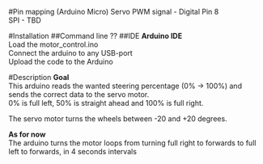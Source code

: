 #Pin mapping (Arduino Micro)
Servo PWM signal - Digital Pin 8  
SPI - TBD

#Installation
##Command line
??
##IDE
__Arduino IDE__  
Load the motor_control.ino  
Connect the arduino to any USB-port  
Upload the code to the Arduino

#Description
__Goal__  
This arduino reads the wanted steering percentage (0% -> 100%) and sends the correct data to the servo motor.  
0% is full left, 50% is straight ahead and 100% is full right.

The servo motor turns the wheels between -20 and +20 degrees.  

__As for now__  
The arduino turns the motor loops from turning full right to forwards to full left to forwards, in 4 seconds intervals
